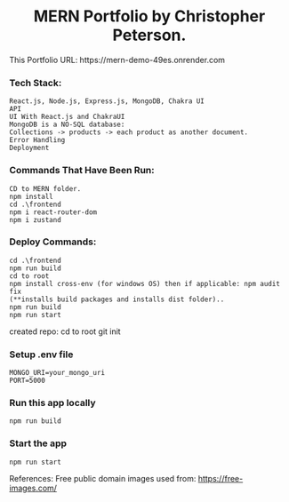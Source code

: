 <h1 align="center">MERN Portfolio by Christopher Peterson.</h1>
This Portfolio URL: https://mern-demo-49es.onrender.com 

### Tech Stack:
```shell
React.js, Node.js, Express.js, MongoDB, Chakra UI
API
UI With React.js and ChakraUI
MongoDB is a NO-SQL database:
Collections -> products -> each product as another document.
Error Handling
Deployment
```

### Commands That Have Been Run:
```shell
CD to MERN folder.
npm install
cd .\frontend
npm i react-router-dom
npm i zustand
```

### Deploy Commands:
```shell
cd .\frontend
npm run build
cd to root
npm install cross-env (for windows OS) then if applicable: npm audit fix
(**installs build packages and installs dist folder)..
npm run build
npm run start
```

created repo:
cd to root
git init

### Setup .env file

```shell
MONGO_URI=your_mongo_uri
PORT=5000
```

### Run this app locally

```shell
npm run build
```

### Start the app

```shell
npm run start
```


References:
Free public domain images used from: https://free-images.com/
